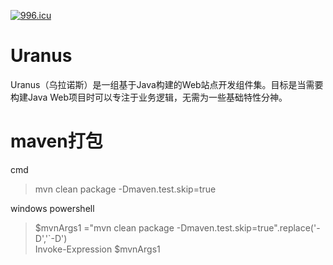 [![996.icu](https://img.shields.io/badge/link-996.icu-red.svg)](https://github.com/996icu/996.ICU)

# Uranus
Uranus（乌拉诺斯）是一组基于Java构建的Web站点开发组件集。目标是当需要构建Java Web项目时可以专注于业务逻辑，无需为一些基础特性分神。

# maven打包

cmd
> mvn clean package -Dmaven.test.skip=true

windows powershell
> $mvnArgs1 ="mvn clean package -Dmaven.test.skip=true".replace('-D','`-D')<br />Invoke-Expression $mvnArgs1